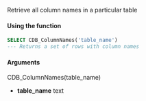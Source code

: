 Retrieve all column names in a particular table

#### Using the function

```sql
SELECT CDB_ColumnNames('table_name')
--- Returns a set of rows with column names
```

#### Arguments

CDB_ColumnNames(table_name)

* **table_name** text